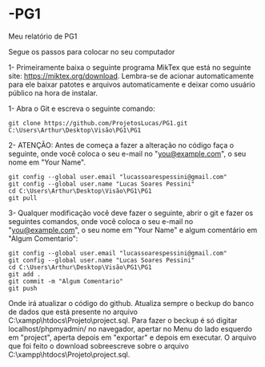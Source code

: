 ﻿# -PG1
Meu relatório de PG1

Segue os passos para colocar no seu computador 

1- Primeiramente baixa o seguinte programa MikTex que está no seguinte site: https://miktex.org/download. Lembra-se de acionar automaticamente para ele baixar patotes e arquivos automaticamente e deixar como usuário público na hora de instalar.

1- Abra o Git e escreva o seguinte comando: 

	git clone https://github.com/ProjetosLucas/PG1.git C:\Users\Arthur\Desktop\Visão\PG1\PG1

2- ATENÇÃO: Antes de começa a fazer a alteração no código faça o seguinte, onde você coloca o seu e-mail no "you@example.com", o seu nome em "Your Name".

	git config --global user.email "lucassoarespessini@gmail.com"
	git config --global user.name "Lucas Soares Pessini"
	cd C:\Users\Arthur\Desktop\Visão\PG1\PG1
	git pull


3- Qualquer modificação você deve fazer o seguinte, abrir o git e fazer os seguintes comandos, onde você coloca o seu e-mail no "you@example.com", o seu nome em "Your Name" e algum comentário em  "Algum Comentario":
	
	git config --global user.email "lucassoarespessini@gmail.com"
	git config --global user.name "Lucas Soares Pessini"
	cd C:\Users\Arthur\Desktop\Visão\PG1\PG1
	git add .
	git commit -m "Algum Comentario"
	git push

Onde irá atualizar o código do github. Atualiza sempre o beckup do banco de dados que está presente no arquivo C:\xampp\htdocs\Projeto\project.sql. Para fazer o beckup é só digitar localhost/phpmyadmin/ no navegador, apertar no Menu do lado esquerdo em "project", aperta depois em "exportar" e depois em executar. O arquivo que foi feito o download sobreescreve sobre o arquivo C:\xampp\htdocs\Projeto\project.sql.